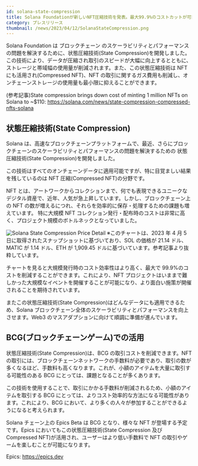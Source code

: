```yaml
---
id: solana-state-compression
title: Solana Foundationが新しいNFT圧縮技術を発表。最大99.9%のコストカットが可能に。
category: プレスリリース
thumbnail: /news/2023/04/12/SolanaStateCompression.png
---
```


Solana Foundation は ブロックチェーン
のスケーラビリティとパフォーマンスの問題を解決するために、状態圧縮技術(State
Compression)を開発しました。この技術により、データが圧縮され取引のスピードが大幅に向上するとともに、ストレージと帯域幅の使用量が削減されます。また、この状態圧縮技術は
NFT にも活用され(Compressed NFT)、NFT
の取引に関するガス費用も削減し、オンチェーンストレージの使用量も最小限に抑えることができます。

(参考記事)State compression brings down cost of minting 1 million NFTs on Solana
to ~$110: https://solana.com/news/state-compression-compressed-nfts-solana

## 状態圧縮技術(State Compression)

Solana
は、高速なブロックチェーンプラットフォームで、最近、さらにブロックチェーンのスケーラビリティとパフォーマンスの問題を解決するための
状態圧縮技術(State Compression)を開発しました。

この技術はすべてのオンチェーンデータに適用可能ですが、特に目覚ましい結果を残しているのは
NFT 圧縮(Compressed NFT)の分野です。

NFT
とは、アートワークからコレクションまで、何でも表現できるユニークなデジタル資産で、近年、人気が急上昇しています。しかし、ブロックチェーン上の
NFT の数が増えるにつれ、それらを効率的に保存・処理するための課題も増えています。
特に大規模 NFT
コレクション発行・配布時のコストは非常に高く、プロジェクト規模のボトルネックとなっていました。

![Solana State Compression Price Detail](/news/2023/04/12/StateCompressionPriceDetail.png)
※このチャートは、2023 年 4 月 5
日に取得されたスナップショットに基づいており、SOL の価格が 21.14 ドル、MATIC が
1.14 ドル、ETH が 1,909.45 ドルに基づいています。参考記事より抜粋しています。

チャートを見ると大規模発行時のコスト効率性はより高く、最大で
99.9%のコストを削減することができます。これにより、NFT
プロジェクトはいままで難しかった大規模なイベントを開催することが可能になり、より面白い施策が開催されることを期待されています。

またこの状態圧縮技術(State Compression)はどんなデータにも適用できるため、Solana
ブロックチェーン全体のスケーラビリティとパフォーマンスを向上させます。Web3
のマスアダプションに向けて順調に準備が進んでいます。

## BCG(ブロックチェーンゲーム)での活用

状態圧縮技術(State Compression)は、BCG の取引コストを削減できます。NFT
の取引には、ブロックチェーンネットワークの手数料が必要であり、取引の数が多くなるほど、手数料も高くなります。これが、小額のアイテムを大量に取引する可能性のある
BCG にとっては、課題となることが多くあります。

この技術を使用することで、取引にかかる手数料が削減されるため、小額のアイテムを取引する
BCG にとっては、よりコスト効率的な方法になる可能性があります。これにより、BCG
において、より多くの人々が参加することができるようになると考えられます。

Solana チェーン上の Epics Beta は BCG となり、様々な NFT
が登場する予定です。Epics においてもこの状態圧縮技術(State Compression 及び
Compressed NFT)が活用され、ユーザーはより低い手数料で NFT
の取引やゲームを楽しむことが可能になります。

Epics: https://epics.dev
